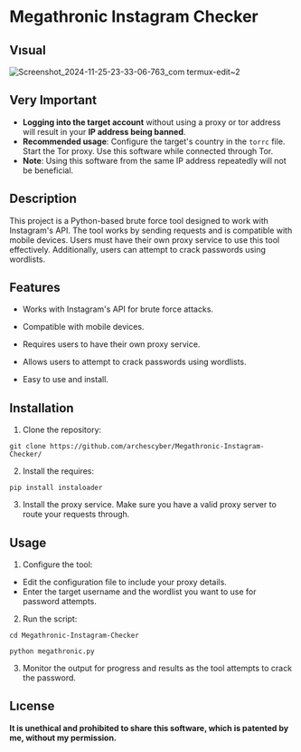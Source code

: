# Megathronic Instagram Checker

## Vısual 

![Screenshot_2024-11-25-23-33-06-763_com termux-edit~2](https://github.com/user-attachments/assets/20f015d0-0d24-4bd8-8f74-00ee0da471a5)

## Very Important

- **Logging into the target account** without using a proxy or tor address will result in your **IP address being banned**.
- **Recommended usage**: 
Configure the target's country in the `torrc` file.
Start the Tor proxy.
Use this software while connected through Tor.
- **Note**: Using this software from the same IP address repeatedly will not be beneficial.

## Description

This project is a Python-based brute force tool designed to work with Instagram's API. The tool works by sending requests and is compatible with mobile devices. Users must have their own proxy service to use this tool effectively. Additionally, users can attempt to crack passwords using wordlists.

## Features

- Works with Instagram's API for brute force attacks.
- Compatible with mobile devices.
- Requires users to have their own proxy service.
- Allows users to attempt to crack passwords using wordlists.

- Easy to use and install.

## Installation

1. Clone the repository:

```
git clone https://github.com/archescyber/Megathronic-Instagram-Checker/
```

2. Install the requires:

```
pip install instaloader
```

3. Install the proxy service.  Make sure you have a valid proxy server to route your requests through.

## Usage

1. Configure the tool:
- Edit the configuration file to include your proxy details.
- Enter the target username and the wordlist you want to use for password attempts.

2. Run the script:

```
cd Megathronic-Instagram-Checker
```

```
python megathronic.py
```

3. Monitor the output for progress and results as the tool attempts to crack the password.

## Lıcense

**It is unethical and prohibited to share this software, which is patented by me, without my permission.**
